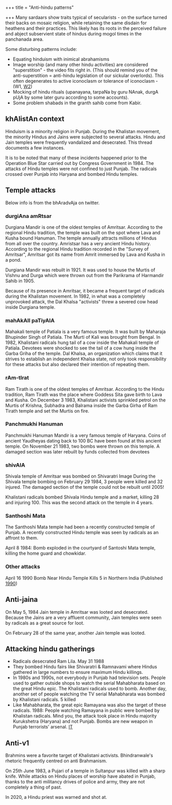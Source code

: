 +++
title = "Anti-hindu patterns"

+++
Many sardaars show traits typical of secularists - on the surface turned their backs on mosaic religion, while retaining the same disdain for heathens and their practices. This likely has its roots in the perceived failure and abject subservient state of hindus during mogol times in the panchanada area. 

Some disturbing patterns include:

- Equating hinduism with inimical abrahamisms
- Image worship (and many other hindu activities) are considered "superstition" - the video fits right in. (This should remind you of the anti-superstition = anti-hindu legislation of our sickular overlords). This often degenerates to active iconoclasm or tolerance of iconoclasm - (W1, [W2](https://en.wikipedia.org/wiki/Idolatry_in_Sikhism#Smiting_of_the_nose_of_Durga.27s_idol))
- Mocking of hindu rituals (upanayana, tarpaNa by guru NAnak, durgA pUjA by some later guru according to some accounts).
- Some problem shabads in the granth sahib come from Kabir.

## khAlistAn context
Hinduism is a minority religion in Punjab. During the Khalistan movement, the minority Hindus and Jains were subjected to several attacks. Hindu and Jain temples were frequently vandalized and desecrated. This thread documents a few instances.

It is to be noted that many of these incidents happened prior to the Operation Blue Star carried out by Congress Government in 1984. The attacks of Hindu temples were not confined to just Punjab. The radicals crossed over Punjab into Haryana and bombed Hindu temples.


## Temple attacks
Below info is from the bhAradvAja on twitter.

### durgiAna amRtsar
Durgiana Mandir is one of the oldest temples of Amritsar. According to the regional Hindu tradition, the temple was built on the spot where Lava and Kusha bound Hanuman. The temple annually attracts millions of Hindus from all over the country. Amristsar has a very ancient Hindu history. According to the regional Hindu tradition recorded in the "Survey of Amritsar", Amritsar got its name from Amrit immersed by Lava and Kusha in a pond.

Durgiana Mandir was rebuilt in 1921. It was used to house the Murtis of Vishnu and Durga which were thrown out from the Parikrama of Harmandir Sahib in 1905.

Because of its presence in Amritsar, it became a frequent target of radicals during the Khalistan movement. In 1982, in what was a completely unprovoked attack, the Dal Khalsa "activists" threw a severed cow head inside Durgiana temple.

### mahAkAlI paTiyAlA
Mahakali temple of Patiala is a very famous temple. It was built by Maharaja Bhupinder Singh of Patiala. The Murti of Kali was brought from Bengal. In 1982, Khalistani radicals hung tail of a cow inside the Mahakali temple of Patiala. Devotees were shocked to see the tail of a cow hung inside the Garba Griha of the temple. Dal Khalsa, an organization which claims that it strives to establish an independent Khalsa state, not only took responsibility for these attacks but also declared their intention of repeating them.

### rAm-tIrat
Ram Tirath is one of the oldest temples of Amritsar. According to the Hindu tradition, Ram Tirath was the place where Goddess Sita gave birth to Lava and Kusha. On December 3 1983, Khalistani activists sprinkled petrol on the Murtis of Krishna, Subhadra and Balrama inside the Garba Girha of Ram Tirath temple and set the Murtis on fire. 

### Panchmukhi Hanuman
Panchmukhi Hanuman Mandir is a very famous temple of Haryana. Coins of ancient Yaudheyas dating back to 100 BC have been found at this ancient temple. On November 21 1983, two bombs were thrown on this temple. A damaged section was later rebuilt by funds collected from devotees 

### shivAlA
Shivala temple of Amritsar was bombed on Shivaratri Image
During the Shivala temple bombing on February 29 1984, 3 people were kiIIed and 32 injured. The damaged section of the temple could not be rebuilt until 2005! 

Khalistani radicals bombed Shivala Hindu temple and a market, killing 28 and injuring 100. This was the second attack on the temple in 4 years.

### Santhoshi Mata
The Santhoshi Mata temple had been a recently constructed temple of Punjab. A recently constructed Hindu temple was seen by radicals as an affront to them.

April 8 1984: Bomb exploded in the courtyard of Santoshi Mata temple, kiIIing the home guard and chowkidar.

### Other attacks
April 16 1990 Bomb Near Hindu Temple Kills 5 in Northern India (Published [1990](https://www.nytimes.com/1990/04/16/world/bomb-near-hindu-temple-kills-5-in-northern-india.html))

## Anti-jaina
On May 5, 1984 Jain temple in Amritsar was looted and desecrated. Because the Jains are a very affluent community, Jain temples were seen by radicals as a great source for loot.

On February 28 of the same year, another Jain temple was looted.


## Attacking hindu gatherings
- Radicals desecrated Ram Lila. May 31 1988
- They bombed Hindu fairs like Shivaratri & Ramnavami where Hindus gathered in large numbers to ensure maximum Hindu kiIIings.
- In 1980s and 1990s, not everybody in Punjab had television sets. People used to gather outside shops to watch the serial Mahabharata based on the great Hindu epic. The Khalistani radicals used to bomb. Another day, another set of people watching the TV serial Mahabharata was bombed by Khalistani radicals. 5 kiIIed
- Like Mahabharata, the great epic Ramayana was also the target of these radicals. 1988: People watching Ramayana in public were bombed by Khalistan radicals. Mind you, the attack took place in Hindu majority Kurukshetra (Haryana) and not Punjab. Bombs are new weapon in Punjab terrorists' arsenal. [IT](https://www.indiatoday.in/magazine/indiascope/story/19880715-bombs-are-new-weapon-in-punjab-terrorists-arsenal-797445-1988-07-15)


## Anti-v1
Brahmins were a favorite target of Khalistani activists. Bhindranwale's rhetoric frequently centred on anti Brahmanism.

On 25th June 1983, a Pujari of a temple in Sultanpur was kiIIed with a sharp knife. While attacks on Hindu places of worship have abated in Punjab, thanks to the anti militancy drives of police and army, they are not completely a thing of past.

In 2020, a Hindu priest was warned and shot at. 


